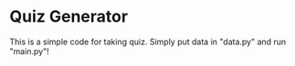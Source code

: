 # Quiz Generator

This is a simple code for taking quiz. Simply put data in "data.py" and run "main.py"!